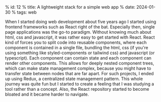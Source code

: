 % id: 12
% title: A lightweight stack for a simple web app
% date: 2024-01-30
% tags: web

When I started doing web development about five years ago I started using frontend frameworks such as React right of the bat. Especially then, single page applications was the go-to paradigm. Without knowing much about html, css and javascript, it was rather easy to get started with React. React kind of forces you to split code into reusable components, where each component is contained in a single file, bundling the html, css (if you're using something like styled-components or tailwind css) and javascript (or typescript). Each component can contain state and each component can render other components. This allows for deeply nested component trees, which can make state management complex, because you might have to transfer state between nodes that are far apart. For such projects, I ended up using Redux, a centralized state management pattern. This whole journey was quite fun but I started to create a feeling that I was studying a tool rather than a concept. Also, the React repository started to become bloated and it became harder to navigate.
